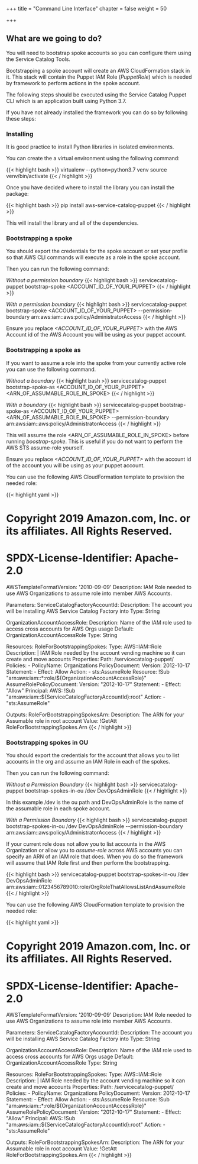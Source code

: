 +++
title = "Command Line Interface"
chapter = false
weight = 50

+++

## What are we going to do?

You will need to bootstrap spoke accounts so you can configure them using the Service Catalog Tools.

Bootstrapping a spoke account will create an AWS CloudFormation stack in it.  This stack will contain the Puppet IAM 
Role (*PuppetRole*) which is needed by framework to perform actions in the spoke account. 

The following steps should be executed using the Service Catalog Puppet CLI which is an application built using Python 3.7.

If you have not already installed the framework you can do so by following these steps:

### Installing

It is good practice to install Python libraries in isolated environments. 

You can create the a virtual environment using the following command:

{{< highlight bash >}}
virtualenv --python=python3.7 venv
source venv/bin/activate
{{< / highlight >}}

Once you have decided where to install the library you can install the package:

{{< highlight bash >}}
pip install aws-service-catalog-puppet
{{< / highlight >}}

This will install the library and all of the dependencies.


### Bootstrapping a spoke

You should export the credentials for the spoke account or set your profile so that AWS CLI commands 
will execute as a role in the spoke account.

Then you can run the following command: 

_Without a permission boundary_
{{< highlight bash >}}
servicecatalog-puppet bootstrap-spoke <ACCOUNT_ID_OF_YOUR_PUPPET>
{{< / highlight >}}


_With a permission boundary_
{{< highlight bash >}}
servicecatalog-puppet bootstrap-spoke <ACCOUNT_ID_OF_YOUR_PUPPET> --permission-boundary arn:aws:iam::aws:policy/AdministratorAccess
{{< / highlight >}}

Ensure you replace *&lt;ACCOUNT_ID_OF_YOUR_PUPPET&gt;* with the AWS Account id of the AWS Account you will be using as your 
puppet account.  


### Bootstrapping a spoke as

If you want to assume a role into the spoke from your currently active role you can use the following command.

_Without a boundary_
{{< highlight bash >}}
servicecatalog-puppet bootstrap-spoke-as <ACCOUNT_ID_OF_YOUR_PUPPET> <ARN_OF_ASSUMABLE_ROLE_IN_SPOKE>
{{< / highlight >}}


_With a boundary_
{{< highlight bash >}}
servicecatalog-puppet bootstrap-spoke-as <ACCOUNT_ID_OF_YOUR_PUPPET> <ARN_OF_ASSUMABLE_ROLE_IN_SPOKE> --permission-boundary arn:aws:iam::aws:policy/AdministratorAccess
{{< / highlight >}}

This will assume the role <ARN_OF_ASSUMABLE_ROLE_IN_SPOKE> before running *boostrap-spoke*.  This is useful if you do not 
want to perform the AWS STS assume-role yourself. 

Ensure you replace *&lt;ACCOUNT_ID_OF_YOUR_PUPPET&gt;* with the account id of the account you will be using as your 
puppet account.  

You can use the following AWS CloudFormation template to provision the needed role:

{{< highlight yaml >}}
# Copyright 2019 Amazon.com, Inc. or its affiliates. All Rights Reserved.
# SPDX-License-Identifier: Apache-2.0

AWSTemplateFormatVersion: '2010-09-09'
Description: IAM Role needed to use AWS Organizations to assume role into member AWS Accounts.

Parameters:
  ServiceCatalogFactoryAccountId:
    Description: The account you will be installing AWS Service Catalog Factory into
    Type: String

  OrganizationAccountAccessRole:
    Description: Name of the IAM role used to access cross accounts for AWS Orgs usage
    Default: OrganizationAccountAccessRole
    Type: String

Resources:
  RoleForBootstrappingSpokes:
    Type: AWS::IAM::Role
    Description: |
      IAM Role needed by the account vending machine so it can create and move accounts
    Properties:
      Path: /servicecatalog-puppet/
      Policies:
        - PolicyName: Organizations
          PolicyDocument:
            Version: 2012-10-17
            Statement:
              - Effect: Allow
                Action:
                  - sts:AssumeRole
                Resource: !Sub "arn:aws:iam::*:role/${OrganizationAccountAccessRole}"
      AssumeRolePolicyDocument:
        Version: "2012-10-17"
        Statement:
          - Effect: "Allow"
            Principal:
              AWS: !Sub "arn:aws:iam::${ServiceCatalogFactoryAccountId}:root"
            Action:
              - "sts:AssumeRole"

Outputs:
  RoleForBootstrappingSpokesArn:
    Description: The ARN for your Assumable role in root account
    Value: !GetAtt RoleForBootstrappingSpokes.Arn
{{< / highlight >}}



### Bootstrapping spokes in OU

You should export the credentials for the account that allows you to list accounts in the org and assume an IAM Role in each
of the spokes.

Then you can run the following command:

_Without a Permission Boundary_
{{< highlight bash >}}
servicecatalog-puppet bootstrap-spokes-in-ou /dev DevOpsAdminRole
{{< / highlight >}}

In this example /dev is the ou path and DevOpsAdminRole is the name of the assumable role in each spoke account.

_With a Permission Boundary_
{{< highlight bash >}}
servicecatalog-puppet bootstrap-spokes-in-ou /dev DevOpsAdminRole --permission-boundary arn:aws:iam::aws:policy/AdministratorAccess
{{< / highlight >}}


If your current role does not allow you to list accounts in the AWS Organization or allow you to *assume-role* across AWS accounts you can
specify an ARN of an IAM role that does. When you do so the framework will assume that IAM Role first and then perform the
bootstrapping.

{{< highlight bash >}}
servicecatalog-puppet bootstrap-spokes-in-ou /dev DevOpsAdminRole arn:aws:iam::0123456789010:role/OrgRoleThatAllowsListAndAssumeRole
{{< / highlight >}}


You can use the following AWS CloudFormation template to provision the needed role:

{{< highlight yaml >}}
# Copyright 2019 Amazon.com, Inc. or its affiliates. All Rights Reserved.
# SPDX-License-Identifier: Apache-2.0

AWSTemplateFormatVersion: '2010-09-09'
Description: IAM Role needed to use AWS Organizations to assume role into member AWS Accounts.

Parameters:
  ServiceCatalogFactoryAccountId:
    Description: The account you will be installing AWS Service Catalog Factory into
    Type: String

  OrganizationAccountAccessRole:
    Description: Name of the IAM role used to access cross accounts for AWS Orgs usage
    Default: OrganizationAccountAccessRole
    Type: String

Resources:
  RoleForBootstrappingSpokes:
    Type: AWS::IAM::Role
    Description: |
      IAM Role needed by the account vending machine so it can create and move accounts
    Properties:
      Path: /servicecatalog-puppet/
      Policies:
        - PolicyName: Organizations
        PolicyDocument:
        Version: 2012-10-17
        Statement:
        - Effect: Allow
        Action:
        - sts:AssumeRole
        Resource: !Sub "arn:aws:iam::*:role/${OrganizationAccountAccessRole}"
        AssumeRolePolicyDocument:
        Version: "2012-10-17"
        Statement:
        - Effect: "Allow"
        Principal:
        AWS: !Sub "arn:aws:iam::${ServiceCatalogFactoryAccountId}:root"
        Action:
        - "sts:AssumeRole"

Outputs:
  RoleForBootstrappingSpokesArn:
    Description: The ARN for your Assumable role in root account
    Value: !GetAtt RoleForBootstrappingSpokes.Arn
{{< / highlight >}}
